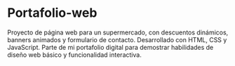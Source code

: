 # Portafolio-web
Proyecto de página web para un supermercado, con descuentos dinámicos, banners animados y formulario de contacto. Desarrollado con HTML, CSS y JavaScript. Parte de mi portafolio digital para demostrar habilidades de diseño web básico y funcionalidad interactiva.
